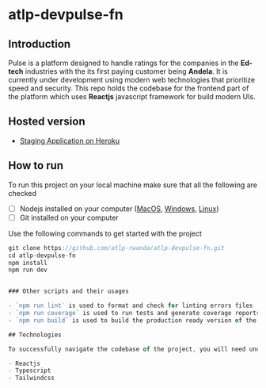 # atlp-devpulse-fn


## Introduction

Pulse is a platform designed to handle ratings for the companies in the **Ed-tech** industries with the its first paying customer being **Andela**. It is currently under development using modern web technologies that prioritize speed and security. This repo holds the codebase for the frontend part of the platform which uses **Reactjs** javascript framework for build modern UIs.

## Hosted version

- [Staging Application on Heroku]()

## How to run

To run this project on your local machine make sure that all the following are checked

- [ ] Nodejs installed on your computer ([MacOS](https://nodejs.org/en/download/), [Windows](https://nodejs.org/en/download/), [Linux](https://nodejs.org/en/download/))
- [ ] Git installed on your computer

Use the following commands to get started with the project

```js
git clone https://github.com/atlp-rwanda/atlp-devpulse-fn.git
cd atlp-devpulse-fn
npm install
npm run dev


### Other scripts and their usages

- `npm run lint` is used to format and check for linting errors files
- `npm run coverage` is used to run tests and generate coverage reports
- `npm run build` is used to build the production ready version of the projects. Used during deployment

## Technologies

To successfully navigate the codebase of the project, you will need undertanding of the following technologies that are being used to develop this application:

- Reactjs
- Typescript
- Tailwindcss

